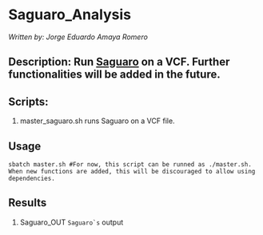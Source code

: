# Saguaro_Analysis
*Written by: Jorge Eduardo Amaya Romero*

## Description: Run [Saguaro](https://www.ncbi.nlm.nih.gov/labs/articles/23706020/) on a VCF. Further functionalities will be added in the future.

## Scripts:

1. master_saguaro.sh runs Saguaro on a VCF file. 

## Usage

```
sbatch master.sh #For now, this script can be runned as ./master.sh. When new functions are added, this will be discouraged to allow using dependencies.
```

## Results

1. Saguaro_OUT ``Saguaro`s`` output 
